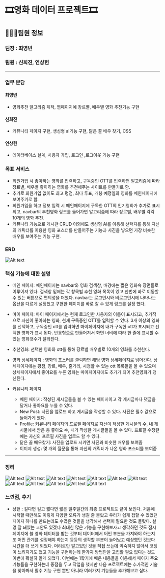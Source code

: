 # 🎞️영화 데이터 프로젝트🎞️
## 👨‍👧‍👦팀원 정보
### 팀장 : 최영빈
### 팀원 : 신희진, 연상헌
---
### 업무 분담
#### 최영빈
- 영화추천 알고리즘 제작, 웹페이지에 장르별, 배우별 영화 추천기능 구현
#### 신희진
- 커뮤니티 페이지 구현, 생성형 ai기능 구현, 닮은 꼴 배우 찾기, CSS
#### 연상헌
- 데이터베이스 설계, 사용자 가입, 로그인 ,로그아웃 기능 구현

### 목표 서비스
- 회원가입 시 좋아하는 영화를 입력하고, 구독중인 OTT를 입력하면 알고리즘에 따라 장르별, 배우별 좋아하는 영화를 추천해주는 사이트를 만들기로 함.
- 추가로 회원가입 없이도 최고 평점, 최다 투표, 개봉 예정일의 영화를 메인페이지에 보여주기로 함.
- 회원가입을 하고 정보 입력 시 메인페이지에 구독한 OTT의 인기영화가 추가로 표시되고, navbar의 추천영화 링크를 들어가면 알고리즘에 따라 장르별, 배우별 각각 10개의 영화 추천.
- 커뮤니티 기능으로 게시판 CRUD 이외에도 생성형 AI를 이용해 선택지를 통해 자신의 캐릭터를 이용한 영화 포스터를 만들어주는 기능과 사진을 넣으면 가장 비슷한 배우를 보여주는 기능 구현.

### ERD
![Alt text](ERD-1.png)

### 핵심 기능에 대한 설명
- 메인 페이지: 메인페이지는 navbar와 영화 검색창, 배경에는 짧은 영화속 장면들로 이루어져 있다. 검색창 밑에는 각 항목별 추천 영화 목록이 있고 한번에 바로 이동할 수 있는 버튼으로 편의성을 더했다. navbar는 로그인시와 비로그인시에 나타나는 옵션을 다르게 설정했고 구현한 페이지를 바로 갈 수 있게 링크를 설정 했다.

- 마이 페이지: 마이 페이지에서는 현재 로그인한 사용자의 이름이 표시되고, 추가적으로 자신이 좋아하는 영화, 현재 구독중인 OTT를 입력할 수 있다. 3개 이상의 영화를 선택하고, 구독중인 ott를 입력하면 마이페이지에 내가 구독한 ott가 표시되고 선택한 영화가 표시 된다. 반응형으로 만들어져서 화면 너비에 따라 한 줄에 표시할 수 있는 영화갯수가 달라진다.

- 추천영화: 선택한 영화와 ott를 통해 장르별 배우별로 10개의 영화를 추천한다.

- 영화 상세페이지 : 영화의 포스터를 클릭하면 해당 영화 상세페이지로 넘어간다. 상세페이지에는 평점, 장르, 배우, 줄거리, 시청할 수 있는 ott 목록들을 볼 수 있으며 상세페이지에서 좋아요를 누른 영화는 마이페이지에도 추가가 되어 추천영화가 갱신된다.

- 커뮤니티 페이지
  - 메인 페이지: 작성된 게시글들을 볼 수 있는 페이지이고 각 게시글마다 댓글을 달거나 좋아요를 누를 수 있다.
  - New Post: 사진을 업로드 하고 게시글을 작성할 수 있다. 사진은 필수 값으로 들어가게 했다.
  - Profile: 커뮤니티 페이지의 프로필 페이지로 자신이 작성한 게시물의 수, 내 게시물에서 받은 총 좋아요 수, 내가 작성한 게시글들을 볼 수 있다. 프로필 수정란에는 자신의 프로필 사진을 업로드 할 수 있다.
  - 닮은 꼴 배우찾기: 사진을 업로드 시키면 사진과 비슷한 배우를 보여줌
  - 이미지 생성: 몇 개의 질문을 통해 자신의 캐릭터가 나온 영화 포스터를 보여줌

---
### 정리
![Alt text](image/1.png)
![Alt text](image/2.png)
![Alt text](image/3.png)
![Alt text](image/4.png)
![Alt text](image/5.png)
![Alt text](image/6.png)
![Alt text](image/7.png)
![Alt text](image/8.png)
![Alt text](image/9.png)
![Alt text](image/10.png)
![Alt text](image/11.png)
![Alt text](image/12.png)


### 느낀점, 후기
- 상헌 : 길다면 길고 짧다면 짧은 일주일간의 최종 프로젝트도 끝이 보인다. 처음에 시작할 때만해도 이렇게 다양한 오류가 생길 줄 몰랐고 우리가 쉽게 접할 수 있었던 페이지 하나를 만드는데도 수많은 것들을 생각해서 선택이 필요한 것도 몰랐다. 설명 잘 돼있는 교안도 있겠다 최대한 많은 기능을 구현해보자고 생각하던 것도 잠시 페이지에 쓸 영화 데이터를 받는 것부터 데이터에서 어떤 부분을 가져와야 하는지 또 어떤 관계를 설정해야 하는지 등등의 생각할 부분이 늘어났고 예상했던 것보다 시간을 더 쓰게 되었다. 머리로만 알고있던 것을 직접 쓰는데 익숙하지 않아서 코딩이 느려지기도 했고 기능을 구현하는데 한가지 방법만을 고집할 필요 없다는 것도 이번에 확실히 알게 되었다. 이번에는 1학기에 배운 내용들을 이용해서 페이지 주요기능들을 구현하는데 중점을 두고 작업을 했지만 다음 프로젝트에는 추가적인 기술을 찾아봐서 필수 기능 구현 뿐만 아니라 여러가지 기능들을 추가해보고 싶다.
